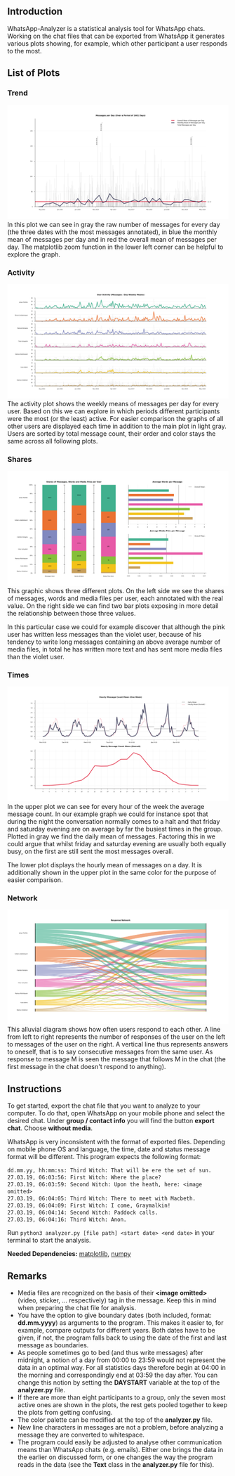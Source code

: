 ## Introduction
WhatsApp-Analyzer is a statistical analysis tool for WhatsApp chats. Working on the chat files that can be exported from WhatsApp it generates various plots showing, for example, which other participant a user responds to the most.

## List of Plots

### Trend
![](img/trend.png)
In this plot we can see in gray the raw number of messages for every day (the three dates with the most messages annotated), in blue the monthly mean of messages per day and in red the overall mean of messages per day. The matplotlib zoom function in the lower left corner can be helpful to explore the graph.

### Activity
![](img/activity.png)
The activity plot shows the weekly means of messages per day for every user. Based on this we can explore in which periods different participants were the most (or the least) active. For easier comparison the graphs of all other users are displayed each time in addition to the main plot in light gray. Users are sorted by total message count, their order and color stays the same across all following plots.

### Shares
![](img/shares.png)
This graphic shows three different plots. On the left side we see the shares of messages, words and media files per user, each annotated with the real value. On the right side we can find two bar plots exposing in more detail the relationship between those three values.

In this particular case we could for example discover that although the pink user has written less messages than the violet user, because of his tendency to write long messages containing an above average number of media files, in total he has written more text and has sent more media files than the violet user.

### Times
![](img/times.png)
In the upper plot we can see for every hour of the week the average message count. In our example graph we could for instance spot that during the night the conversation normally comes to a halt and that friday and saturday evening are on average by far the busiest times in the group. Plotted in gray we find the daily mean of messages. Factoring this in we could argue that whilst friday and saturday evening are usually both equally busy, on the first are still sent the most messages overall.

The lower plot displays the hourly mean of messages on a day. It is additionally shown in the upper plot in the same color for the purpose of easier comparison.

### Network
![](img/network.png)
This alluvial diagram shows how often users respond to each other. A line from left to right represents the number of responses of the user on the left to messages of the user on the right. A vertical line thus represents answers to oneself, that is to say consecutive messages from the same user. As response to message M is seen the message that follows M in the chat (the first message in the chat doesn't respond to anything).

## Instructions
To get started, export the chat file that you want to analyze to your computer. To do that, open WhatsApp on your mobile phone and select the desired chat. Under **group / contact info** you will find the button **export chat**. Choose **without media**.

WhatsApp is very inconsistent with the format of exported files. Depending on mobile phone OS and language, the time, date and status message format will be different. This program expects the following format:

```
dd.mm.yy, hh:mm:ss: Third Witch: That will be ere the set of sun.
27.03.19, 06:03:56: First Witch: Where the place?
27.03.19, 06:03:59: Second Witch: Upon the heath, here: <image omitted>
27.03.19, 06:04:05: Third Witch: There to meet with Macbeth.
27.03.19, 06:04:09: First Witch: I come, Graymalkin!
27.03.19, 06:04:14: Second Witch: Paddock calls.
27.03.19, 06:04:16: Third Witch: Anon.
```

Run `python3 analyzer.py [file path] <start date> <end date>` in your terminal to start the analysis.

**Needed Dependencies:** [matplotlib](https://matplotlib.org), [numpy](http://www.numpy.org)

## Remarks
- Media files are recognized on the basis of their **<image** **omitted>** (video, sticker, ... respectively) tag in the message. Keep this in mind when preparing the chat file for analysis.
- You have the option to give boundary dates (both included, format: **dd.mm.yyyy**) as arguments to the program. This makes it easier to, for example, compare outputs for different years. Both dates have to be given, if not, the program falls back to using the date of the first and last message as boundaries.
- As people sometimes go to bed (and thus write messages) after midnight, a notion of a day from 00:00 to 23:59 would not represent the data in an optimal way. For all statistics days therefore begin at 04:00 in the morning and correspondingly end at 03:59 the day after. You can change this notion by setting the **DAYSTART** variable at the top of the **analyzer.py** file.
- If there are more than eight participants to a group, only the seven most active ones are shown in the plots, the rest gets pooled together to keep the plots from getting confusing.
- The color palette can be modified at the top of the **analyzer.py** file.
- New line characters in messages are not a problem, before analyzing a message they are converted to whitespace.
- The program could easily be adjusted to analyse other communication means than WhatsApp chats (e.g. emails). Either one brings the data in the earlier on discussed form, or one changes the way the program reads in the data (see the **Text** class in the **analyzer.py** file for this).

